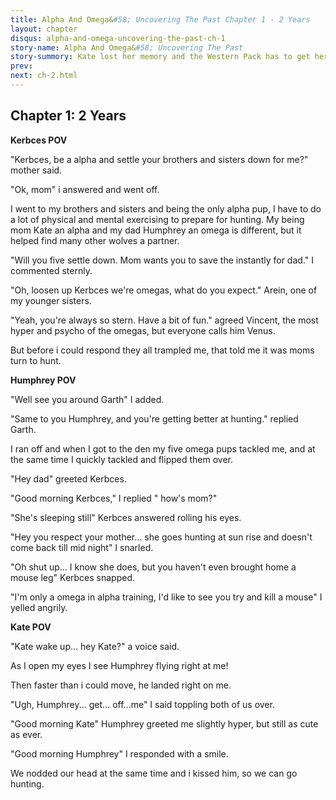 ```yaml
---
title: Alpha And Omega&#58; Uncovering The Past Chapter 1 - 2 Years
layout: chapter
disqus: alpha-and-omega-uncovering-the-past-ch-1
story-name: Alpha And Omega&#58; Uncovering The Past
story-summory: Kate lost her memory and the Western Pack has to get her back but will she come back after she meets Caileb the old Southern Pack Leader?
prev: 
next: ch-2.html
---
```

## Chapter 1: 2 Years ##

**Kerbces POV**

"Kerbces, be a alpha and settle your brothers and sisters down for me?" mother said.

"Ok, mom" i answered and went off.

I went to my brothers and sisters and being the only alpha pup, I have to do a lot of physical and mental exercising to prepare for hunting. My being mom Kate an alpha and my dad Humphrey an omega is different, but it helped find many other wolves a partner.

"Will you five settle down. Mom wants you to save the instantly for dad." I commented sternly.

"Oh, loosen up Kerbces we're omegas, what do you expect." Arein, one of my younger sisters.

"Yeah, you're always so stern. Have a bit of fun." agreed Vincent, the most hyper and psycho of the omegas, but everyone calls him Venus.

But before i could respond they all trampled me, that told me it was moms turn to hunt.

**Humphrey POV**

"Well see you around Garth" I added.

"Same to you Humphrey, and you're getting better at hunting." replied Garth.

I ran off and when I got to the den my five omega pups tackled me, and at the same time I quickly tackled and flipped them over.

"Hey dad" greeted Kerbces.

"Good morning Kerbces," I replied " how's mom?"

"She's sleeping still" Kerbces answered rolling his eyes.

"Hey you respect your mother... she goes hunting at sun rise and doesn't come back till mid night" I snarled.

"Oh shut up... I know she does, but you haven't even brought home a mouse leg" Kerbces snapped.

"I'm only a omega in alpha training, I'd like to see you try and kill a mouse" I yelled angrily.

**Kate POV**

"Kate wake up... hey Kate?" a voice said.

As I open my eyes I see Humphrey flying right at me!

Then faster than i could move, he landed right on me.

"Ugh, Humphrey... get... off...me" I said toppling both of us over.

"Good morning Kate" Humphrey greeted me slightly hyper, but still as cute as ever.

"Good morning Humphrey" I responded with a smile.

We nodded our head at the same time and i kissed him, so we can go hunting.